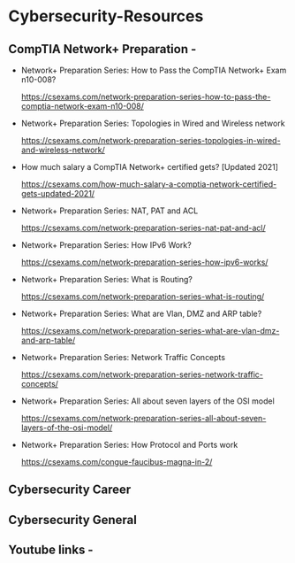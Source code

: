 # Cybersecurity-Resources

## CompTIA Network+ Preparation -

- Network+ Preparation Series: How to Pass the CompTIA Network+ Exam n10-008?
  
  https://csexams.com/network-preparation-series-how-to-pass-the-comptia-network-exam-n10-008/
  
- Network+ Preparation Series: Topologies in Wired and Wireless network

  https://csexams.com/network-preparation-series-topologies-in-wired-and-wireless-network/
  
- How much salary a CompTIA Network+ certified gets? [Updated 2021]

  https://csexams.com/how-much-salary-a-comptia-network-certified-gets-updated-2021/
  
- Network+ Preparation Series: NAT, PAT and ACL

  https://csexams.com/network-preparation-series-nat-pat-and-acl/
  
- Network+ Preparation Series: How IPv6 Work?

  https://csexams.com/network-preparation-series-how-ipv6-works/
  
- Network+ Preparation Series: What is Routing?

  https://csexams.com/network-preparation-series-what-is-routing/
  
- Network+ Preparation Series: What are Vlan, DMZ and ARP table?

  https://csexams.com/network-preparation-series-what-are-vlan-dmz-and-arp-table/
  
- Network+ Preparation Series: Network Traffic Concepts

  https://csexams.com/network-preparation-series-network-traffic-concepts/
  
- Network+ Preparation Series: All about seven layers of the OSI model

  https://csexams.com/network-preparation-series-all-about-seven-layers-of-the-osi-model/
  
- Network+ Preparation Series: How Protocol and Ports work

  https://csexams.com/congue-faucibus-magna-in-2/

## Cybersecurity Career


## Cybersecurity General

## Youtube links -
